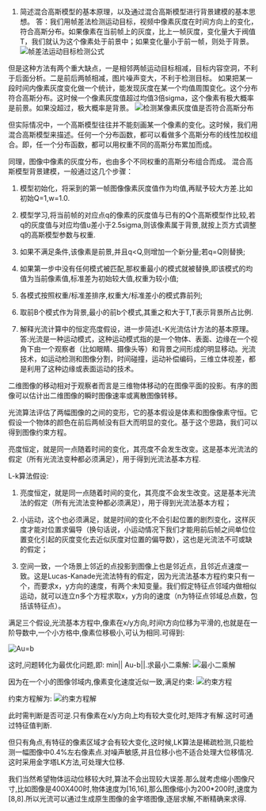 1. 简述混合高斯模型的基本原理，以及通过混合高斯模型进行背景建模的基本思想。 
答：我们用帧差法检测运动目标，视频中像素灰度在时间方向上的变化，符合高斯分布。如果像素在当前帧上的灰度，比上一帧灰度，变化量大于阀值T，我们就认为这个像素处于前景中；如果变化量小于前一帧，则处于背景。
![帧差法运动目标检测公式]()

但是这种方法有两个重大缺点，一是相邻两帧运动目标相减，目标内容空洞，不利于后面分析。二是前后两帧相减，图片噪声变大，不利于检测目标。
如果把某一段时间内像素灰度变化做一个统计，能发现灰度在某一个均值周围变化。这个分布符合高斯分布。这时候一个像素灰度值超过均值3倍sigma，这个像素有极大概率是前景。如果没超过，极大概率是背景。
![检测某像素灰度值是否符合高斯分布]()

但实际情况中，一个高斯模型往往并不能刻画某一个像素的变化。这时候，我们用混合高斯模型来描述。任何一个分布函数，都可以看做多个高斯分布的线性加权组合。即，任一个分布函数，都可以用权重不同的高斯分布累加而成。

同理，图像中像素的灰度分布，也由多个不同权重的高斯分布组合而成。
混合高斯模型背景建模，一般通过这几个步骤：

1. 模型初始化，将采到的第一帧图像像素灰度值作为均值,再赋予较大方差.比如初始Q=1,w=1.0.

2. 模型学习,将当前帧的对应点q的像素的灰度值与已有的Q个高斯模型作比较,若q的灰度值与对应均值u差小于2.5sigma,则该像素属于背景,就按上页方式调整q的高斯模型参数与权重.

3. 如果不满足条件,该像素是前景,并且q<Q,则增加一个新分量;若q=Q则替换;

4. 如果第一步中没有任何模式被匹配,那权重最小的模式就被替换,即该模式的均值为当前像素值,标准差为初始较大值,权重为较小值;

5. 各模式按照权重/标准差排序,权重大/标准差小的模式靠前列;

6. 取前B个模式作为背景,最小的前b个模式,其重之和大于T,T表示背景所占比例.




2. 解释光流计算中的恒定亮度假设，进一步简述L-K光流估计方法的基本原理。 
答:光流是一种运动模式，这种运动模式指的是一个物体、表面、边缘在一个视角下由一个观察者（比如眼睛、摄像头等）和背景之间形成的明显移动。光流技术，如运动检测和图像分割，时间碰撞，运动补偿编码，三维立体视差，都是利用了这种边缘或表面运动的技术。

二维图像的移动相对于观察者而言是三维物体移动的在图像平面的投影。有序的图像可以估计出二维图像的瞬时图像速率或离散图像转移。

光流算法评估了两幅图像的之间的变形，它的基本假设是体素和图像像素守恒。它假设一个物体的颜色在前后两帧没有巨大而明显的变化。基于这个思路，我们可以得到图像约束方程。

亮度恒定，就是同一点随着时间的变化，其亮度不会发生改变。这是基本光流法的假定（所有光流法变种都必须满足），用于得到光流法基本方程.

L-k算法假设:
1. 亮度恒定，就是同一点随着时间的变化，其亮度不会发生改变。这是基本光流法的假定（所有光流法变种都必须满足），用于得到光流法基本方程；

2. 小运动，这个也必须满足，就是时间的变化不会引起位置的剧烈变化，这样灰度才能对位置求偏导（换句话说，小运动情况下我们才能用前后帧之间单位位置变化引起的灰度变化去近似灰度对位置的偏导数），这也是光流法不可或缺的假定；

3. 空间一致，一个场景上邻近的点投影到图像上也是邻近点，且邻近点速度一致。这是Lucas-Kanade光流法特有的假定，因为光流法基本方程约束只有一个，而要求x，y方向的速度，有两个未知变量。我们假定特征点邻域内做相似运动，就可以连立n多个方程求取x，y方向的速度（n为特征点邻域总点数，包括该特征点）。

满足三个假设,光流基本方程中,像素在x/y方向,时间t方向位移为平滑的,也就是在一阶导数中,一个小方格中,像素位移极小,可认为相同.可得到:

![Au=b]()

这时,问题转化为最优化问题,即: min|| Au-b||.求最小二乘解:
![最小二乘解]()

因为在一个小的图像邻域内,像素变化速度近似一致,满足约束:
![约束方程]()

约束方程解为:
![约束方程解]()

此时需判断是否可逆.只有像素在x/y方向上均有较大变化时,矩阵才有解.这时可通过特征值判断.

但只有角点,有特征的像素区域才会有较大变化,这时候,LK算法是稀疏检测,只能检测一幅图像中0.4%左右像素点.对噪声敏感,并且位移小也不适合处理大位移情况.这时采用金字塔LK方法,可处理大位移.

我们当然希望物体运动位移较大时,算法不会出现较大误差.那么就考虑缩小图像尺寸,比如图像是400X400时,物体速度为[16,16],那么图像缩小为200*200时,速度为[8,8].所以光流可以通过生成原生图像的金字塔图像,逐层求解,不断精确来求得.







